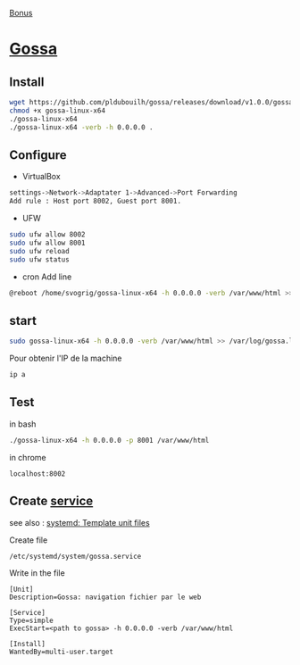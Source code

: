 [Bonus](Bonus.md)
# [Gossa](https://github.com/pldubouilh/gossa)

## Install
```bash
wget https://github.com/pldubouilh/gossa/releases/download/v1.0.0/gossa-linux-x64
chmod +x gossa-linux-x64  
./gossa-linux-x64
./gossa-linux-x64 -verb -h 0.0.0.0 . 
```

## Configure

- VirtualBox
```bash
settings->Network->Adaptater 1->Advanced->Port Forwarding  
Add rule : Host port 8002, Guest port 8001.
```

- UFW
```bash
sudo ufw allow 8002
sudo ufw allow 8001
sudo ufw reload
sudo ufw status
```
- cron
Add line
```bash
@reboot /home/svogrig/gossa-linux-x64 -h 0.0.0.0 -verb /var/www/html >> /var/log/gossa.log
```

## start
```bash
sudo gossa-linux-x64 -h 0.0.0.0 -verb /var/www/html >> /var/log/gossa.log
```

Pour obtenir l'IP de la machine
```bash
ip a
```

## Test

in bash
```bash
./gossa-linux-x64 -h 0.0.0.0 -p 8001 /var/www/html
```
in chrome
```
localhost:8002
```

## Create [service](https://www.freedesktop.org/software/systemd/man/latest/systemd.service.html)
see also : [systemd: Template unit files](https://fedoramagazine.org/systemd-template-unit-files/)

Create file
```
/etc/systemd/system/gossa.service
```
Write in the file
```
[Unit]
Description=Gossa: navigation fichier par le web

[Service]
Type=simple
ExecStart=<path to gossa> -h 0.0.0.0 -verb /var/www/html

[Install]
WantedBy=multi-user.target
```

